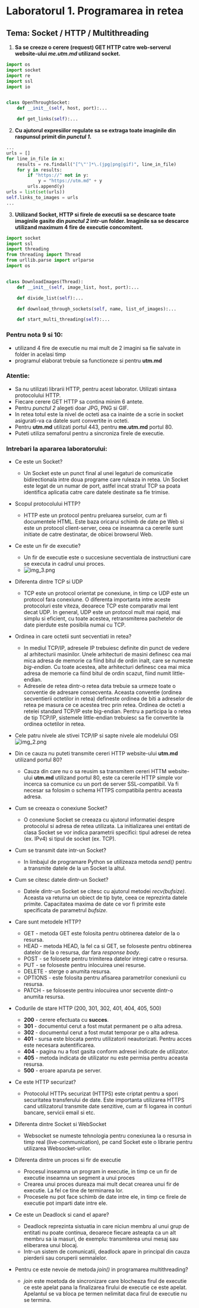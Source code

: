 # Laboratorul 1. Programarea in retea

## Tema: Socket / HTTP / Multithreading

1. **Sa se creeze o cerere (request) GET HTTP catre web-serverul website-ului _me.utm.md_ utilizand socket.**
```python
import os
import socket
import re
import ssl
import io


class OpenThroughSocket:
    def __init__(self, host, port):...

    def get_links(self):...
```

2. **Cu ajutorul expresiilor regulate sa se extraga toate imaginile din raspunsul primit din _punctul 1_.**
````python
...
urls = []
for line_in_file in x:
    results = re.findall("[^\"']*\.(jpg|png|gif)", line_in_file)
    for y in results:
        if "https://" not in y:
            y = "https://utm.md" + y
        urls.append(y)
urls = list(set(urls))
self.links_to_images = urls
...
````

3. **Utilizand Socket, HTTP si firele de executii sa se descarce toate imaginile gasite din _punctul 2_ intr-un folder.
Imaginile sa se descarce utilizand maximum 4 fire de executie concomitent.**
```python
import socket
import ssl
import threading
from threading import Thread
from urllib.parse import urlparse
import os


class DownloadImages(Thread):
    def __init__(self, image_list, host, port):...

    def divide_list(self):...

    def download_through_sockets(self, name, list_of_images):...

    def start_multi_threading(self):...

```

### Pentru nota 9 si 10:
* utilizand 4 fire de executie nu mai mult de 2 imagini sa fie salvate in folder in acelasi timp
* programul elaborat trebuie sa functioneze si pentru **utm.md**

### Atentie:
* Sa nu utilizati librarii HTTP, pentru acest laborator. Utilizati sintaxa protocolului HTTP.
* Fiecare cerere GET HTTP sa contina minim 6 antete.
* Pentru _punctul 2_ alegeti doar JPG, PNG si GIF.
* In retea totul este la nivel de octeti asa ca inainte de a scrie in socket asigurati-va ca datele sunt convertite in
octeti.
* Pentru **utm.md** utilizati portul 443, pentru **me.utm.md** portul 80.
* Puteti utiliza semaforul pentru a sincroniza firele de executie.

### Intrebari la apararea laboratorului:
* Ce este un Socket?
    - Un Socket este un punct final al unei legaturi de comunicatie bidirectionala intre doua programe care ruleaza in 
      retea. Un Socket este legat de un numar de port, astfel incat stratul TCP sa poata identifica aplicatia catre care
      datele destinate sa fie trimise.
  
* Scopul protocolului HTTP?
    - HTTP este un protocol pentru preluarea surselor, cum ar fi documentele HTML. Este baza oricarui schimb de date pe
      Web si este un protocol client-server, ceea ce inseamna ca cererile sunt initiate de catre destinatar, de obicei
      browserul Web.
  
* Ce este un fir de executie?
    - Un fir de executie este o succesiune secventiala de instructiuni care se executa in cadrul unui proces.
    - ![img_3.png](img_3.png)
  
* Diferenta dintre TCP si UDP
    - TCP este un protocol orientat pe conexiune, in timp ce UDP este un protocol fara conexiune. O diferenta importanta
      intre aceste protocoluri este viteza, deoarece TCP este comparativ mai lent decat UDP. In general, UDP este un
      protocol mult mai rapid, mai simplu si eficient, cu toate acestea, retransmiterea pachetelor de date pierdute este
      posibila numai cu TCP.
  
* Ordinea in care octetii sunt secventiati in retea?
    - In mediul TCP/IP, adresele IP trebuiesc definite din punct de vedere al arhitecturii masinilor. Unele arhitecturi
      de masini definesc cea mai mica adresa de memorie ca fiind bitul de ordin inalt, care se numeste _big-endian_. Cu
      toate acestea, alte arhitecturi definesc cea mai mica adresa de memorie ca fiind bitul de ordin scazut, fiind
      numit little-endian.
    - Adresele de retea dintr-o retea data trebuie sa urmeze toate o conventie de adresare consecventa. Aceasta
      conventie (ordinea secventierii octetilor in retea) defineste ordinea de biti a adreselor de retea pe masura ce
      ce acestea trec prin retea. Ordinea de octeti a retelei standard TCP/IP este big-endian. Pentru a participa la o
      retea de tip TCP/IP, sistemele little-endian trebuiesc sa fie convertite la ordinea octetilor in retea.
  
* Cele patru nivele ale stivei TCP/IP si sapte nivele ale modelului OSI
    ![img_2.png](img_2.png)
  
* Din ce cauza nu puteti transmite cereri HTTP website-ului **utm.md** utilizand portul 80?
    - Cauza din care nu o sa reusim sa transmitem cereri HTTM website-ului **utm.md** utilizand portul 80, este ca
      cererile HTTP simple vor incerca sa comunice cu un port de server SSL-compatibil. Va fi necesar sa folosim o
      schema HTTPS compatibila pentru aceasta adresa.
  
* Cum se creeaza o conexiune Socket?
    - O conexiune Socket se creeaza cu ajutorul informatiei despre protocolul si adresa de retea utilizata. La 
      initializarea unei entitati de clasa Socket se vor indica parametrii specifici: tipul adresei de retea (ex. IPv4)
      si tipul de socket (ex. TCP).
  
* Cum se transmit date intr-un Socket?
    - In limbajul de programare Python se utilizeaza metoda _send()_ pentru a transmite datele de la un Socket la altul.
 
* Cum se citesc datele dintr-un Socket?
    - Datele dintr-un Socket se citesc cu ajutorul metodei _recv(bufsize)_. Aceasta va returna un obiect de tip byte, 
      ceea ce reprezinta datele primite. Capacitatea maxima de date ce vor fi primite este specificata de parametrul
      _bufsize_.
  
* Care sunt metodele HTTP?
    - GET - metoda GET este folosita pentru obtinerea datelor de la o resursa.
    - HEAD - metoda HEAD, la fel ca si GET, se foloseste pentru obtinerea datelor de la o resursa, dar fara
      _response body_.
    - POST - se folosete pentru trimiterea datelor intregi catre o resursa.
    - PUT - se foloseste pentru inlocuirea unei resurse.
    - DELETE - sterge o anumita resursa.
    - OPTIONS - este folosita pentru afisarea parametrilor conexiunii cu resursa.
    - PATCH - se foloseste pentru inlocuirea unor secvente dintr-o anumita resursa.

* Codurile de stare HTTP (200, 301, 302, 401, 404, 405, 500)
    - **200** - cerere efectuata cu **succes**.
    - **301** - documentul cerut a fost mutat permanent pe o alta adresa.
    - **302** - documentul cerut a fost mutat temporar pe o alta adresa.
    - **401** - sursa este blocata pentru utilizatorii neautorizati. Pentru acces este necesara autentificarea.
    - **404** - pagina nu a fost gasita conform adresei indicate de utilizator.
    - **405** - metoda indicata de utilizator nu este permisa pentru aceasta resursa.
    - **500** - eroare aparuta pe server.
  
* Ce este HTTP securizat?
    - Protocolul HTTPs securizat (HTTPS) este criptat pentru a spori securitatea transferului de date. Este importanta
      utilizarea HTTPS cand utilizatorul transmite date senzitive, cum ar fi logarea in conturi bancare, servicii email
      si etc.
  
* Diferenta dintre Socket si WebSocket
    - Websocket se numeste tehnologia pentru conexiunea la o resursa in timp real (live-communication), pe cand Socket
      este o librarie pentru utilizarea Websocket-urilor.
  
* Diferenta dintre un proces si fir de executie
    - Procesul inseamna un program in executie, in timp ce un fir de executie inseamna un segment a unui proces
    - Crearea unui proces dureaza mai mult decat crearea unui fir de executie. La fel ce tine de terminarea lor.
    - Procesele nu pot face schimb de date intre ele, in timp ce firele de executie pot imparti date intre ele. 
* Ce este un Deadlock si cand el apare?
    - Deadlock reprezinta sistuatia in care niciun membru al unui grup de entitati nu poate continua, deoarece
      fiecare asteapta ca un alt membru sa ia masuri, de exemplu: transmiterea unui mesaj sau eliberarea unui blocaj.
    - Intr-un sistem de comunicatii, deadlock apare in principal din cauza pierderii sau coruperii semnalelor.
  
* Pentru ce este nevoie de metoda _join()_ in programarea multithreading?
    - _join_ este moetoda de sincronizare care blocheaza firul de executie ce este apelat pana la finalizarea firului
      de executie ce este apelat. Apelantul se va bloca pe termen nelimitat daca firul de executie nu se termina.